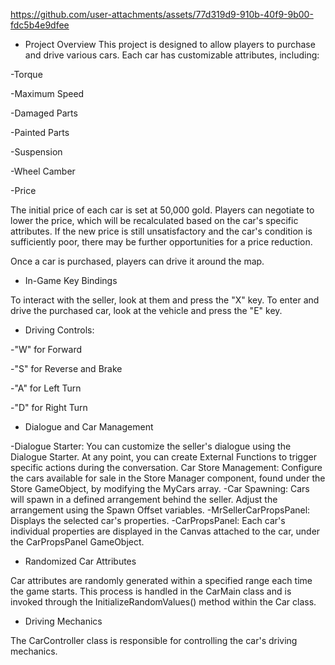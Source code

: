 https://github.com/user-attachments/assets/77d319d9-910b-40f9-9b00-fdc5b4e9dfee


* Project Overview
This project is designed to allow players to purchase and drive various cars. Each car has customizable attributes, including:

-Torque

-Maximum Speed

-Damaged Parts

-Painted Parts

-Suspension

-Wheel Camber

-Price

The initial price of each car is set at 50,000 gold. Players can negotiate to lower the price, which will be recalculated based on the car's specific attributes. If the new price is still unsatisfactory and the car's condition is sufficiently poor, there may be further opportunities for a price reduction.

Once a car is purchased, players can drive it around the map.

* In-Game Key Bindings
  
To interact with the seller, look at them and press the "X" key.
To enter and drive the purchased car, look at the vehicle and press the "E" key.

* Driving Controls:

-"W" for Forward

-"S" for Reverse and Brake

-"A" for Left Turn

-"D" for Right Turn

* Dialogue and Car Management
  
-Dialogue Starter: You can customize the seller's dialogue using the Dialogue Starter. At any point, you can create External Functions to trigger specific actions during the conversation.
Car Store Management: Configure the cars available for sale in the Store Manager component, found under the Store GameObject, by modifying the MyCars array.
-Car Spawning: Cars will spawn in a defined arrangement behind the seller. Adjust the arrangement using the Spawn Offset variables.
-MrSellerCarPropsPanel: Displays the selected car's properties.
-CarPropsPanel: Each car's individual properties are displayed in the Canvas attached to the car, under the CarPropsPanel GameObject.

* Randomized Car Attributes
  
Car attributes are randomly generated within a specified range each time the game starts. This process is handled in the CarMain class and is invoked through the InitializeRandomValues() method within the Car class.

* Driving Mechanics

The CarController class is responsible for controlling the car's driving mechanics.


